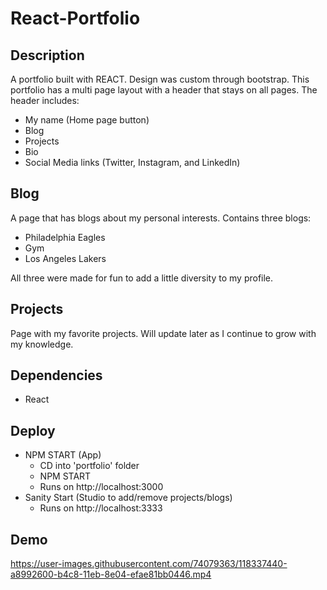# React-Portfolio

## Description
A portfolio built with REACT.
Design was custom through bootstrap.
This portfolio has a multi page layout with a header that stays on all pages.
The header includes:
  - My name (Home page button)
  - Blog
  - Projects
  - Bio
  - Social Media links (Twitter, Instagram, and LinkedIn)

## Blog
A page that has blogs about my personal interests. Contains three blogs:
  - Philadelphia Eagles
  - Gym
  - Los Angeles Lakers

All three were made for fun to add a little diversity to my profile.

## Projects
Page with my favorite projects. Will update later as I continue to grow with my knowledge.

## Dependencies
  - React

## Deploy
- NPM START (App)
  - CD into 'portfolio' folder
  - NPM START   
  - Runs on http://localhost:3000
- Sanity Start (Studio to add/remove projects/blogs)
  - Runs on http://localhost:3333

## Demo
https://user-images.githubusercontent.com/74079363/118337440-a8992600-b4c8-11eb-8e04-efae81bb0446.mp4
